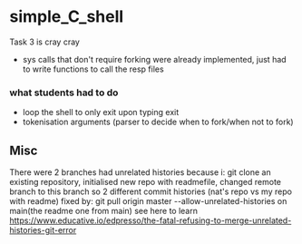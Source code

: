 # simple_C_shell
Task 3 is cray cray

 - sys calls that don't require forking were already implemented, just had to write functions to call the resp files 
 
 ### what students had to do
 - loop the shell to only exit upon typing exit
 - tokenisation arguments (parser to decide when to fork/when not to fork)






## Misc
There were 2 branches had unrelated histories because i:
git clone an existing repository, initialised new repo with readmefile, changed remote branch to this branch 
so 2 different commit histories (nat's repo vs my repo with readme)
fixed by:
git pull origin master --allow-unrelated-histories on main(the readme one from main)
see here to learn
https://www.educative.io/edpresso/the-fatal-refusing-to-merge-unrelated-histories-git-error
